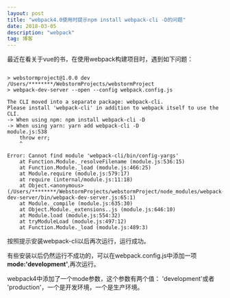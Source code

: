 ```yaml
---
layout: post
title: "webpack4.0使用时提示npm install webpack-cli -D的问题"
date: 2018-03-05
description: "webpack"
tag: 博客
---
```


最近在看关于vue的书，在使用webpack构建项目时，遇到如下问题：
```

> webstormproject@1.0.0 dev /Users/********/WebstormProjects/webstormProject
> webpack-dev-server --open --config webpack.config.js

The CLI moved into a separate package: webpack-cli.
Please install 'webpack-cli' in addition to webpack itself to use the CLI.
-> When using npm: npm install webpack-cli -D
-> When using yarn: yarn add webpack-cli -D
module.js:538
    throw err;
    ^

Error: Cannot find module 'webpack-cli/bin/config-yargs'
    at Function.Module._resolveFilename (module.js:536:15)
    at Function.Module._load (module.js:466:25)
    at Module.require (module.js:579:17)
    at require (internal/module.js:11:18)
    at Object.<anonymous> (/Users/********/WebstormProjects/webstormProject/node_modules/webpack-dev-server/bin/webpack-dev-server.js:65:1)
    at Module._compile (module.js:635:30)
    at Object.Module._extensions..js (module.js:646:10)
    at Module.load (module.js:554:32)
    at tryModuleLoad (module.js:497:12)
    at Function.Module._load (module.js:489:3)
```
按照提示安装webpack-cli以后再次运行，运行成功。

有些安装以后仍然运行不成功的，可以在webpack.config.js中添加一项**mode:'development'**,再次运行。

webpack4中添加了一个mode参数，这个参数有两个值： 'development'或者 'production'，一个是开发环境，一个是生产环境。
